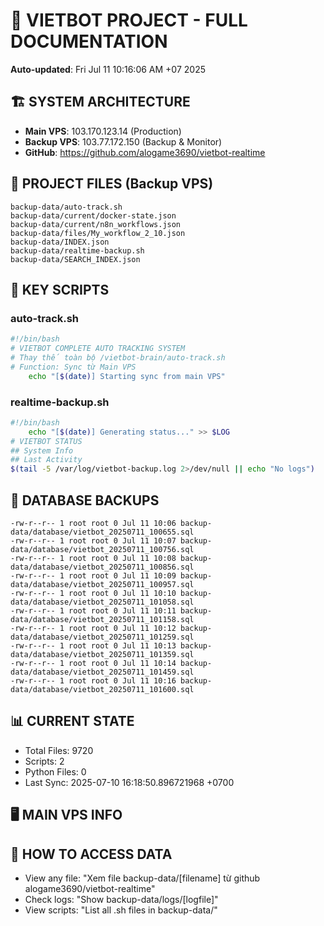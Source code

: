 # 🤖 VIETBOT PROJECT - FULL DOCUMENTATION
**Auto-updated**: Fri Jul 11 10:16:06 AM +07 2025

## 🏗️ SYSTEM ARCHITECTURE
- **Main VPS**: 103.170.123.14 (Production)
- **Backup VPS**: 103.77.172.150 (Backup & Monitor)
- **GitHub**: https://github.com/alogame3690/vietbot-realtime

## 📁 PROJECT FILES (Backup VPS)
```
backup-data/auto-track.sh
backup-data/current/docker-state.json
backup-data/current/n8n_workflows.json
backup-data/files/My_workflow_2_10.json
backup-data/INDEX.json
backup-data/realtime-backup.sh
backup-data/SEARCH_INDEX.json
```

## 🔧 KEY SCRIPTS
### auto-track.sh
```bash
#!/bin/bash
# VIETBOT COMPLETE AUTO TRACKING SYSTEM
# Thay thế toàn bộ /vietbot-brain/auto-track.sh
# Function: Sync từ Main VPS
    echo "[$(date)] Starting sync from main VPS"
```
### realtime-backup.sh
```bash
#!/bin/bash
    echo "[$(date)] Generating status..." >> $LOG
# VIETBOT STATUS
## System Info
## Last Activity
$(tail -5 /var/log/vietbot-backup.log 2>/dev/null || echo "No logs")
```

## 💾 DATABASE BACKUPS
```
-rw-r--r-- 1 root root 0 Jul 11 10:06 backup-data/database/vietbot_20250711_100655.sql
-rw-r--r-- 1 root root 0 Jul 11 10:07 backup-data/database/vietbot_20250711_100756.sql
-rw-r--r-- 1 root root 0 Jul 11 10:08 backup-data/database/vietbot_20250711_100856.sql
-rw-r--r-- 1 root root 0 Jul 11 10:09 backup-data/database/vietbot_20250711_100957.sql
-rw-r--r-- 1 root root 0 Jul 11 10:10 backup-data/database/vietbot_20250711_101058.sql
-rw-r--r-- 1 root root 0 Jul 11 10:11 backup-data/database/vietbot_20250711_101158.sql
-rw-r--r-- 1 root root 0 Jul 11 10:12 backup-data/database/vietbot_20250711_101259.sql
-rw-r--r-- 1 root root 0 Jul 11 10:13 backup-data/database/vietbot_20250711_101359.sql
-rw-r--r-- 1 root root 0 Jul 11 10:14 backup-data/database/vietbot_20250711_101459.sql
-rw-r--r-- 1 root root 0 Jul 11 10:16 backup-data/database/vietbot_20250711_101600.sql
```

## 📊 CURRENT STATE
- Total Files: 9720
- Scripts: 2
- Python Files: 0
- Last Sync: 2025-07-10 16:18:50.896721968 +0700

## 🖥️ MAIN VPS INFO


## 🚨 HOW TO ACCESS DATA
- View any file: "Xem file backup-data/[filename] từ github alogame3690/vietbot-realtime"
- Check logs: "Show backup-data/logs/[logfile]"
- View scripts: "List all .sh files in backup-data/"
